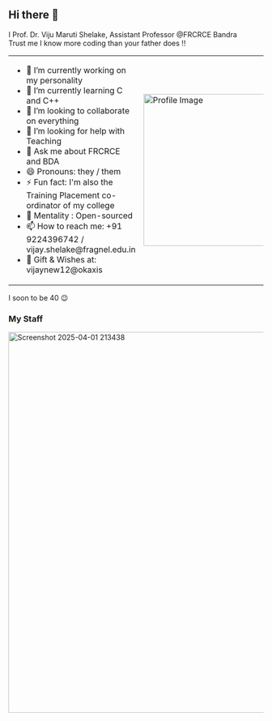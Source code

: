 ## Hi there 👋


 I Prof. Dr. Viju Maruti Shelake, Assistant Professor @FRCRCE Bandra <br />
 Trust me I know more coding than your father does !!

<table>
  <tr>
    <td>
      <ul>
        <li>🔭 I’m currently working on my personality</li>
        <li>🌱 I’m currently learning C and C++</li>
        <li>👯 I’m looking to collaborate on everything</li>
        <li>🤔 I’m looking for help with Teaching</li>
        <li>💬 Ask me about FRCRCE and BDA</li>
        <li>😄 Pronouns: they / them</li>
        <li>⚡ Fun fact: I'm also the Training Placement co-ordinator of my college</li>
        <li>🧠 Mentality : Open-sourced</li>
        <li>📫 How to reach me: +91 9224396742 / vijay.shelake@fragnel.edu.in </li>
        <li>🎁 Gift & Wishes at: vijaynew12@okaxis </li>
      </ul>
    </td>
    <td>
      <img src="https://github.com/user-attachments/assets/285f5e7f-19a7-4e71-b7bb-8c1564475c63" alt="Profile Image" width="300" />
    </td>
  </tr>
</table>

I soon to be 40 😉

### My Staff
<img width="1304" height="752" alt="Screenshot 2025-04-01 213438" src="https://github.com/user-attachments/assets/2a00f6f6-edcb-4b4a-b52c-b7ff69e42661" />

